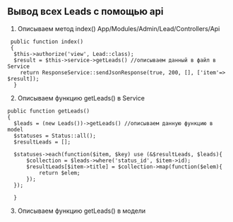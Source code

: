 ## Вывод всех Leads с помощью api
1. Описываем метод index() App/Modules/Admin/Lead/Controllers/Api
```
 public function index()
 {
  $this->authorize('view', Lead::class);
  $result = $this->service->getLeads() //описываем данный в файл в Service
    return ResponseService::sendJsonResponse(true, 200, [], ['item'=> $result]);
  }
  ```
  2. Описываем функцию getLeads() в Service

```
public function getLeads()
{
  $leads = (new Leads())->getLeads() //описываем данную функцию в model
  $statuses = Status::all();
  $resultLeads = [];
  
  $statuses->each(function($item, $key) use (&$resultLeads, $leads){
      $collection = $leads->where('status_id', $item->id);
      $resultLeads[$item->title] = $collection->map(function($elem){
          return $elem;
      });
  });
  
  }
```
3. Описываем функцию getLeads() в модели
```
  
```
